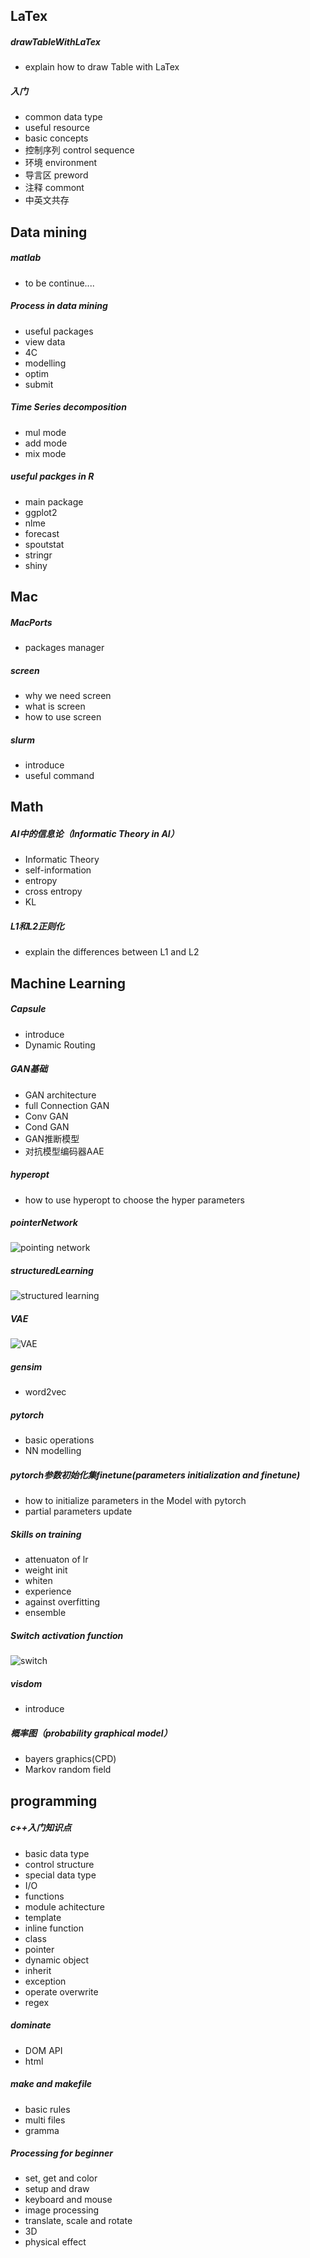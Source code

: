 ## LaTex
##### drawTableWithLaTex
- explain how to draw Table with LaTex

##### 入门
- common data type 
- useful resource
- basic concepts
- 控制序列 control sequence
- 环境 environment
- 导言区 preword
- 注释 commont
- 中英文共存

## Data mining
##### matlab
- to be continue....

##### Process in data mining
- useful packages
- view data
- 4C
- modelling
- optim
- submit

##### Time Series decomposition
- mul mode
- add mode
- mix mode

##### useful packges in R
- main package
- ggplot2
- nlme
- forecast
- spoutstat
- stringr
- shiny

## Mac
##### MacPorts
- packages manager

##### screen
- why we need screen
- what is screen
- how to use screen

##### slurm
- introduce
- useful command

## Math
##### AI中的信息论（Informatic Theory in AI）
- Informatic Theory
- self-information
- entropy
- cross entropy
- KL

##### L1和L2正则化
- explain the differences between L1 and L2

## Machine Learning
##### Capsule
- introduce
- Dynamic Routing

##### GAN基础
- GAN architecture
- full Connection GAN
- Conv GAN
- Cond GAN
- GAN推断模型
- 对抗模型编码器AAE

##### hyperopt
- how to use hyperopt to choose the hyper parameters

##### pointerNetwork
![pointing network](https://raw.githubusercontent.com/HuangYiran/readTech/master/fotos/pointer_network3.png)

##### structuredLearning
![structured learning](https://raw.githubusercontent.com/HuangYiran/readTech/master/fotos/sl1.png)

##### VAE
![VAE](https://raw.githubusercontent.com/HuangYiran/readTech/master/fotos/vae.png)

##### gensim
- word2vec

##### pytorch
- basic operations
- NN modelling

##### pytorch参数初始化集finetune(parameters initialization and finetune)
- how to initialize parameters in the Model with pytorch
- partial parameters update

##### Skills on training
- attenuaton of lr
- weight init
- whiten
- experience 
- against overfitting
- ensemble

##### Switch activation function
![switch](https://raw.githubusercontent.com/HuangYiran/readTech/master/fotos/switch.png)

##### visdom
- introduce

##### 概率图（probability graphical model）
- bayers graphics(CPD)
- Markov random field

## programming
##### c++入门知识点
- basic data type 
- control structure
- special data type
- I/O
- functions
- module achitecture
- template
- inline function
- class
- pointer
- dynamic object
- inherit 
- exception
- operate overwrite
- regex

##### dominate
- DOM API
- html

##### make and makefile
- basic rules
- multi files
- gramma

##### Processing for beginner
- set, get and color
- setup and draw
- keyboard and mouse
- image processing
- translate, scale and rotate
- 3D
- physical effect
